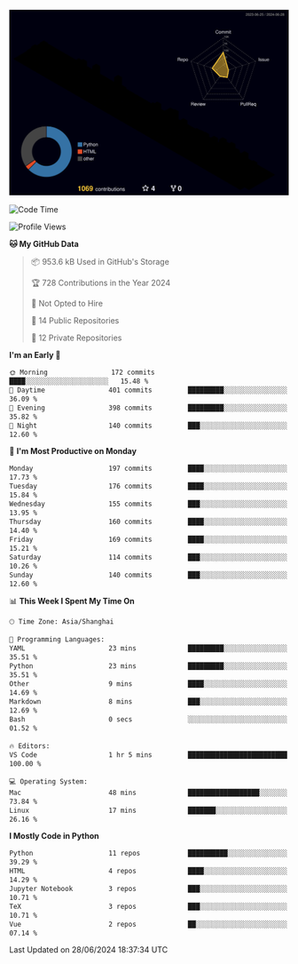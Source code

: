 <!--![](https://raw.githubusercontent.com/BorisYang326/BorisYang326/output/github-contribution-grid-snake-dark.svg) -->
![](./profile-3d-contrib/profile-night-rainbow.svg)
<!--START_SECTION:waka-->
![Code Time](http://img.shields.io/badge/Code%20Time-260%20hrs%2021%20mins-blue)

![Profile Views](http://img.shields.io/badge/Profile%20Views-18-blue)

**🐱 My GitHub Data** 

> 📦 953.6 kB Used in GitHub's Storage 
 > 
> 🏆 728 Contributions in the Year 2024
 > 
> 🚫 Not Opted to Hire
 > 
> 📜 14 Public Repositories 
 > 
> 🔑 12 Private Repositories 
 > 
**I'm an Early 🐤** 

```text
🌞 Morning                172 commits         ████░░░░░░░░░░░░░░░░░░░░░   15.48 % 
🌆 Daytime                401 commits         █████████░░░░░░░░░░░░░░░░   36.09 % 
🌃 Evening                398 commits         █████████░░░░░░░░░░░░░░░░   35.82 % 
🌙 Night                  140 commits         ███░░░░░░░░░░░░░░░░░░░░░░   12.60 % 
```
📅 **I'm Most Productive on Monday** 

```text
Monday                   197 commits         ████░░░░░░░░░░░░░░░░░░░░░   17.73 % 
Tuesday                  176 commits         ████░░░░░░░░░░░░░░░░░░░░░   15.84 % 
Wednesday                155 commits         ███░░░░░░░░░░░░░░░░░░░░░░   13.95 % 
Thursday                 160 commits         ████░░░░░░░░░░░░░░░░░░░░░   14.40 % 
Friday                   169 commits         ████░░░░░░░░░░░░░░░░░░░░░   15.21 % 
Saturday                 114 commits         ███░░░░░░░░░░░░░░░░░░░░░░   10.26 % 
Sunday                   140 commits         ███░░░░░░░░░░░░░░░░░░░░░░   12.60 % 
```


📊 **This Week I Spent My Time On** 

```text
🕑︎ Time Zone: Asia/Shanghai

💬 Programming Languages: 
YAML                     23 mins             █████████░░░░░░░░░░░░░░░░   35.51 % 
Python                   23 mins             █████████░░░░░░░░░░░░░░░░   35.51 % 
Other                    9 mins              ████░░░░░░░░░░░░░░░░░░░░░   14.69 % 
Markdown                 8 mins              ███░░░░░░░░░░░░░░░░░░░░░░   12.69 % 
Bash                     0 secs              ░░░░░░░░░░░░░░░░░░░░░░░░░   01.52 % 

🔥 Editors: 
VS Code                  1 hr 5 mins         █████████████████████████   100.00 % 

💻 Operating System: 
Mac                      48 mins             ██████████████████░░░░░░░   73.84 % 
Linux                    17 mins             ███████░░░░░░░░░░░░░░░░░░   26.16 % 
```

**I Mostly Code in Python** 

```text
Python                   11 repos            ██████████░░░░░░░░░░░░░░░   39.29 % 
HTML                     4 repos             ████░░░░░░░░░░░░░░░░░░░░░   14.29 % 
Jupyter Notebook         3 repos             ███░░░░░░░░░░░░░░░░░░░░░░   10.71 % 
TeX                      3 repos             ███░░░░░░░░░░░░░░░░░░░░░░   10.71 % 
Vue                      2 repos             ██░░░░░░░░░░░░░░░░░░░░░░░   07.14 % 
```




 Last Updated on 28/06/2024 18:37:34 UTC
<!--END_SECTION:waka-->
